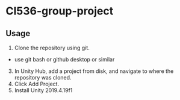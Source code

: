 # CI536-group-project



## Usage

1. Clone the repository using git.
  - use git bash or github desktop or similar
3. In Unity Hub, add a project from disk, and navigate to where the repository was cloned.
4. Click Add Project.
5. Install Unity 2019.4.19f1
